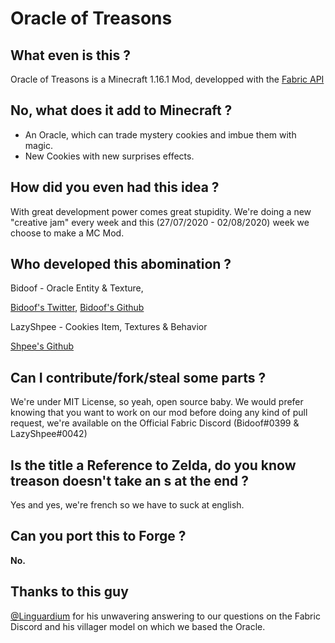 # Oracle of Treasons

## What even is this ?

Oracle of Treasons is a Minecraft 1.16.1 Mod, developped with the [Fabric API](https://fabricmc.net/)

## No, what does it add to Minecraft ?

* An Oracle, which can trade mystery cookies and imbue them with magic.
* New Cookies with new surprises effects.

## How did you even had this idea ?

With great development power comes great stupidity.
We're doing a new "creative jam" every week and this (27/07/2020 - 02/08/2020) week we choose to make a MC Mod.

## Who developed this abomination ?

Bidoof - Oracle Entity & Texture, 

[Bidoof's Twitter](https://twitter.com/BidoofGekkouga), [Bidoof's Github](https://github.com/Camille-Gouneau)

LazyShpee - Cookies Item, Textures & Behavior

[Shpee's Github](https://github.com/LazyShpee)

## Can I contribute/fork/steal some parts ?

We're under MIT License, so yeah, open source baby.
We would prefer knowing that you want to work on our mod before doing any kind of pull request, we're available on the Official Fabric Discord (Bidoof#0399 & LazyShpee#0042)

## Is the title a Reference to Zelda, do you know treason doesn't take an s at the end ?

Yes and yes, we're french so we have to suck at english.

## Can you port this to Forge ?

__No.__

## Thanks to this guy

[@Linguardium](https://github.com/Linguardium) for his unwavering answering to our questions on the Fabric Discord and his villager model on which we based the Oracle.

